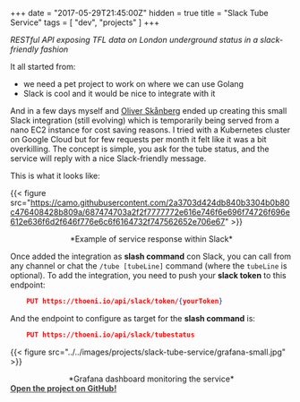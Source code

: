 +++
date = "2017-05-29T21:45:00Z"
hidden = true
title = "Slack Tube Service"
tags = [ "dev", "projects" ]
+++

*RESTful API exposing TFL data on London underground status in a slack-friendly fashion*

It all started from:

- we need a pet project to work on where we can use Golang
- Slack is cool and it would be nice to integrate with it

And in a few days myself and [Oliver Skånberg](https://twitter.com/oskanberg) ended up creating this small Slack integration (still evolving) which is temporarily being served from a nano EC2 instance for cost saving reasons. I tried with a Kubernetes cluster on Google Cloud but for few requests per month it felt like it was a bit overkilling.
The concept is simple, you ask for the tube status, and the service will reply with a nice Slack-friendly message.

This is what it looks like:

{{< figure src="https://camo.githubusercontent.com/2a3703d424db840b3304b0b80c476408428b809a/687474703a2f2f7777772e616e746f6e696f74726f696e612e636f6d2f646f776e6c6f6164732f747562652e706e67" >}}
<center>*Example of service response within Slack*</center>

Once added the integration as **slash command** con Slack, you can call from any channel or chat the `/tube [tubeLine]` command (where the `tubeLine` is optional).
To add the integration, you need to push your **slack token** to this endpoint:
```json
    PUT https://thoeni.io/api/slack/token/{yourToken}
```

And the endpoint to configure as target for the **slash command** is:
```json
    PUT https://thoeni.io/api/slack/tubestatus
```

{{< figure src="../../images/projects/slack-tube-service/grafana-small.jpg" >}}
<center>*Grafana dashboard monitoring the service*</center>

<a href="https://github.com/thoeni/slack-tube-service" title="Slack Tube Service Github" style="color: #404040;">
  <span class="fa-stack fa-lg">
    <i class="fa fa-circle fa-stack-2x"></i>
    <i class="fa fa-github fa-stack-1x fa-inverse"></i>
  </span>
  <b>Open the project on GitHub!</b>
</a>